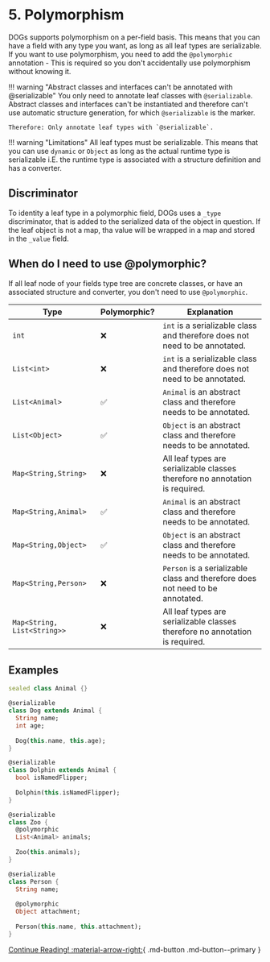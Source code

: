 # 5. Polymorphism
DOGs supports polymorphism on a per-field basis. This means that you can have a field with any type
you want, as long as all leaf types are serializable. If you want to use polymorphism, you need to
add the `@polymorphic` annotation - This is required so you don't accidentally use polymorphism
without knowing it.

!!! warning "Abstract classes and interfaces can't be annotated with @serializable"
    You only need to annotate leaf classes with `@serializable`. Abstract classes and interfaces
    can't be instantiated and therefore can't use automatic structure generation, for which
    `@serializable` is the marker.

    Therefore: Only annotate leaf types with `@serializable`.

!!! warning "Limitations"
    All leaf types must be serializable. This means that you can use `dynamic` or `Object` as long as
    the actual runtime type is serializable i.E. the runtime type is associated with a structure definition
    and has a converter.

## Discriminator
To identity a leaf type in a polymorphic field, DOGs uses a `_type` discriminator, that is added
to the serialized data of the object in question. If the leaf object is not a map, tha value will
be wrapped in a map and stored in the `_value` field.

## When do I need to use @polymorphic?
If all leaf node of your fields type tree are concrete classes, or have an associated structure
and converter, you don't need to use `@polymorphic`.

| Type                        | Polymorphic?       | Explanation                                                                   |
|-----------------------------|--------------------|-------------------------------------------------------------------------------|
| `int`                       | :x:                | `int` is a serializable class and therefore does not need to be annotated.    |
| `List<int>`                 | :x:                | `int` is a serializable class and therefore does not need to be annotated.    |
| `List<Animal>`              | :white_check_mark: | `Animal` is an abstract class and therefore needs to be annotated.            |
| `List<Object>`              | :white_check_mark: | `Object` is an abstract class and therefore needs to be annotated.            |
| `Map<String,String>`        | :x:                | All leaf types are serializable classes therefore no annotation is required.  |
| `Map<String,Animal>`        | :white_check_mark: | `Animal` is an abstract class and therefore needs to be annotated.            |
| `Map<String,Object>`        | :white_check_mark: | `Object` is an abstract class and therefore needs to be annotated.            |
| `Map<String,Person>`        | :x:                | `Person` is a serializable class and therefore does not need to be annotated. |
| `Map<String, List<String>>` | :x:                | All leaf types are serializable classes therefore no annotation is required.  |



## Examples
```dart title="Sealed Classes"
sealed class Animal {}

@serializable
class Dog extends Animal {
  String name;
  int age;
  
  Dog(this.name, this.age);
}

@serializable
class Dolphin extends Animal {
  bool isNamedFlipper;
  
  Dolphin(this.isNamedFlipper);
}

@serializable
class Zoo {
  @polymorphic
  List<Animal> animals;
  
  Zoo(this.animals);
}
```

```dart title="Object Field"
@serializable
class Person {
  String name;
  
  @polymorphic
  Object attachment;
  
  Person(this.name, this.attachment);
}

```

[Continue Reading! :material-arrow-right:](/converters/){ .md-button .md-button--primary }